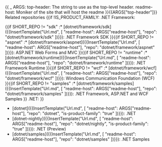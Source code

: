 {{
    _ ARGS:
      top-header: The string to use as the top-level header.
      readme-host: Moniker of the site that will host the readme
}}{{ARGS["top-header"]}} Related repositories
{{if !IS_PRODUCT_FAMILY:
.NET Framework:

{{if SHORT_REPO != "sdk"
    :* [dotnet/framework/sdk]({{InsertTemplate("Url.md", [ "readme-host": ARGS["readme-host"], "repo": "dotnet/framework/sdk" ])}}): .NET Framework SDK
}}{{if SHORT_REPO != "aspnet"
    :* [dotnet/framework/aspnet]({{InsertTemplate("Url.md", [ "readme-host": ARGS["readme-host"], "repo": "dotnet/framework/aspnet" ])}}): ASP.NET Web Forms and MVC
}}{{if SHORT_REPO != "runtime"
    :* [dotnet/framework/runtime]({{InsertTemplate("Url.md", [ "readme-host": ARGS["readme-host"], "repo": "dotnet/framework/runtime" ])}}): .NET Framework Runtime
}}{{if SHORT_REPO != "wcf"
    :* [dotnet/framework/wcf]({{InsertTemplate("Url.md", [ "readme-host": ARGS["readme-host"], "repo": "dotnet/framework/wcf" ])}}): Windows Communication Foundation (WCF)
}}{{if SHORT_REPO != "samples"
    :* [dotnet/framework/samples]({{InsertTemplate("Url.md", [ "readme-host": ARGS["readme-host"], "repo": "dotnet/framework/samples" ])}}): .NET Framework, ASP.NET and WCF Samples
}}
.NET:
}}
* [dotnet]({{InsertTemplate("Url.md", [ "readme-host": ARGS["readme-host"], "repo": "dotnet", "is-product-family": "true" ])}}): .NET
* [dotnet-nightly]({{InsertTemplate("Url.md", [ "readme-host": ARGS["readme-host"], "repo": "dotnet/nightly", "is-product-family": "true" ])}}): .NET (Preview)
* [dotnet/samples]({{InsertTemplate("Url.md", [ "readme-host": ARGS["readme-host"], "repo": "dotnet/samples" ])}}): .NET Samples
